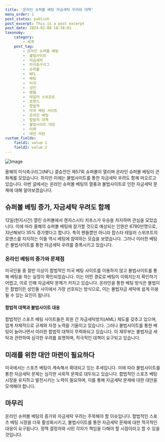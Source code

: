 ```yaml
---
title: '온라인 슈퍼볼 베팅 자금세탁 우려와 대책'
menu_order: 1
post_status: publish
post_excerpt: This is a post excerpt
post_date: 2024-02-08 18:58:01
taxonomy:
    category:
        - 세계
    post_tag:
        - 온라인 슈퍼볼 베팅
        -  불법사이트
        -  자금세탁
        -  미식축구리그
        -  슈퍼볼
        -  NFL
        -  베팅
        -  미국
        -  성인
        -  팬들
        -  테일러 스위프트
        -  로맨스
        -  합법적
        -  미국 베팅 사이트
        -  온라인 베팅
        -  합법적 대책
        -  불법사이트 대응
        -  미래
        -  대안 마련
custom_fields:
    field1: value 1
    field2: value 2
---
```


![Image](https://imgnews.pstatic.net/image/008/2024/02/08/0004996956_001_20240208155201012.jpg?type=w647)

올해의 미식축구리그(NFL) 결승전인 제57회 슈퍼볼이 열리며 온라인 슈퍼볼 베팅이 큰 화제를 모았습니다. 하지만 이에는 불법사이트를 통한 자금세탁 우려도 함께 떠오르고 있습니다. 이번 글에서는 온라인 슈퍼볼 베팅의 열풍과 불법사이트로 인한 자금세탁 문제에 대해 알아보겠습니다. 
## 슈퍼볼 베팅 증가, 자금세탁 우려도 함께
12일(현지시간) 열린 슈퍼볼에서 캔자스시티 치프스가 우승을 차지하며 관심을 모았습니다. 이에 따라 올해의 슈퍼볼 베팅에 참가할 것으로 예상되는 인원은 6780만명으로, 지난해보다 35% 증가했다고 합니다. 특히 팬들뿐만 아니라 팝스타 테일러 스위프트의 로맨스를 지지하는 이들 역시 베팅에 참여하는 모습을 보였습니다. 그러나 이러한 베팅은 불법사이트를 통한 자금세탁 우려를 증폭시키고 있습니다.
### 온라인 베팅의 증가와 문제점
미국인들 중 절반 이상이 합법적인 미국 베팅 사이트를 이용하지 않고 불법사이트를 통해 베팅을 하는 실정이 확인되었습니다. 이는 어떤 경로로 베팅이 이뤄지는지 확인하기 어렵고, 이로 인해 자금세탁 문제가 커지고 있습니다. 온라인을 통한 베팅 방식은 불법이든 합법이든 성인들 사이에서 가장 선호되는 방식으로, 이는 불법자금 세탁에 쉽게 이용될 수 있는 요인이 됩니다.
#### 합법적 대책과 불법사이트 대응
합법적인 스포츠 베팅 사이트들은 회원 간 자금세탁방지(AML) 제도를 갖추고 있으며, 업계 자체적으로 규제와 자정 노력을 기울이고 있습니다. 그러나 불법사이트를 통한 베팅이 늘어나면서 이러한 합법적 대책이 무력화되고 있습니다. 미 재무부는 불법자금 세탁과 관련하여 심각한 우려를 표명하며, 적극적인 대책이 요구되고 있습니다.
## 미래를 위한 대안 마련이 필요하다
미국에서는 스포츠 베팅이 계속해서 확대되고 있는 추세입니다. 이에 따라 불법사이트를 통한 자금세탁 문제는 심각한 사회적 문제로 대두되고 있습니다. 합법적인 스포츠 베팅 시장을 유지하고 발전시키는 노력이 필요하며, 이를 통해 자금세탁 문제에 대한 대안을 모색해야 합니다.
## 마무리
온라인 슈퍼볼 베팅의 증가와 자금세탁 우려는 주목해야 할 이슈입니다. 합법적인 스포츠 베팅 시장을 더욱 활성화시키고, 불법사이트를 통한 자금세탁 문제에 대한 적극적인 대응이 요구됩니다. 정책 결정자와 시민 각자가 책임을 다해야 할 시점이라고 할 수 있을 것입니다.
